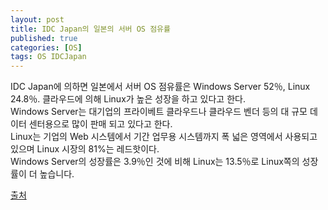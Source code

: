 ```yaml
---
layout: post
title: IDC Japan의 일본의 서버 OS 점유률
published: true
categories: [OS]
tags: OS IDCJapan
--- 
```

IDC Japan에 의하면 일본에서 서버 OS 점유률은 Windows Server 52％, Linux 24.8％. 클라우드에 의해 Linux가 높은 성장을 하고 있다고 한다.  
Windows Server는 대기업의 프라이베트 클라우드나 클라우드 벤더 등의 대 규모 데이터 센터용으로 많이 판매 되고 있다고 한다.  
Linux는 기업의 Web 시스템에서 기간 업무용 시스템까지 폭 넓은 영역에서 사용되고 있으며 Linux 시장의 81%는 레드핫이다.  
Windows Server의 성장률은 3.9％인 것에 비해 Linux는 13.5％로 Linux쪽의 성장률이 더 높습니다.  

[출처](https://www.idcjapan.co.jp/Press/Current/20180821Apr.html)